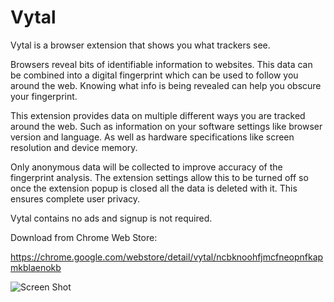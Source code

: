 # Vytal

Vytal is a browser extension that shows you what trackers see.

Browsers reveal bits of identifiable information to websites. This data can be combined into a digital fingerprint which can be used to follow you around the web. Knowing what info is being revealed can help you obscure your fingerprint.

This extension provides data on multiple different ways you are tracked around the web. Such as information on your software settings like browser version and language. As well as hardware specifications like screen resolution and device memory.

Only anonymous data will be collected to improve accuracy of the fingerprint analysis. The extension settings allow this to be turned off so once the extension popup is closed all the data is deleted with it. This ensures complete user privacy.

Vytal contains no ads and signup is not required.

Download from Chrome Web Store:

https://chrome.google.com/webstore/detail/vytal/ncbknoohfjmcfneopnfkapmkblaenokb

![Screen Shot](https://github.com/z0ccc/Reddit-Wherever/blob/master/chrome_images/screenshot-1.jpg?raw=true)
